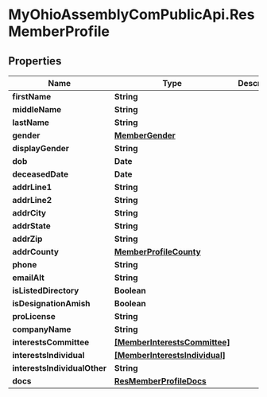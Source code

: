 # MyOhioAssemblyComPublicApi.ResMemberProfile

## Properties

Name | Type | Description | Notes
------------ | ------------- | ------------- | -------------
**firstName** | **String** |  | [optional] 
**middleName** | **String** |  | [optional] 
**lastName** | **String** |  | [optional] 
**gender** | [**MemberGender**](MemberGender.md) |  | [optional] 
**displayGender** | **String** |  | [optional] 
**dob** | **Date** |  | [optional] 
**deceasedDate** | **Date** |  | [optional] 
**addrLine1** | **String** |  | [optional] 
**addrLine2** | **String** |  | [optional] 
**addrCity** | **String** |  | [optional] 
**addrState** | **String** |  | [optional] 
**addrZip** | **String** |  | [optional] 
**addrCounty** | [**MemberProfileCounty**](MemberProfileCounty.md) |  | [optional] 
**phone** | **String** |  | [optional] 
**emailAlt** | **String** |  | [optional] 
**isListedDirectory** | **Boolean** |  | [optional] 
**isDesignationAmish** | **Boolean** |  | [optional] 
**proLicense** | **String** |  | [optional] 
**companyName** | **String** |  | [optional] 
**interestsCommittee** | [**[MemberInterestsCommittee]**](MemberInterestsCommittee.md) |  | [optional] 
**interestsIndividual** | [**[MemberInterestsIndividual]**](MemberInterestsIndividual.md) |  | [optional] 
**interestsIndividualOther** | **String** |  | [optional] 
**docs** | [**ResMemberProfileDocs**](ResMemberProfileDocs.md) |  | [optional] 


